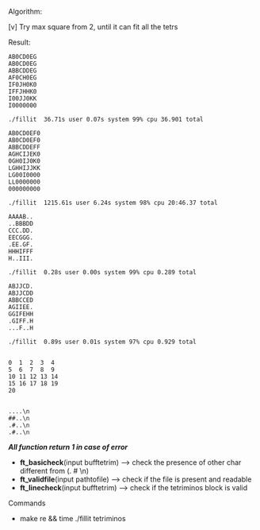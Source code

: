 Algorithm:

[v] Try max square from 2, until it can fit all the tetrs

Result:

```
AB0CD0EG
AB0CD0EG
ABBCDDEG
AF0CH0EG
IF0JH0K0
IFFJHHK0
I00JJ0KK
I0000000

./fillit  36.71s user 0.07s system 99% cpu 36.901 total

AB0CD0EF0
AB0CD0EF0
ABBCDDEFF
AGHCIJEK0
0GH0IJ0K0
LGHHIJJKK
LG00I0000
LL0000000
000000000

./fillit  1215.61s user 6.24s system 98% cpu 20:46.37 total

AAAAB..
..BBBDD
CCC.DD.
EECGGG.
.EE.GF.
HHHIFFF
H..III.

./fillit  0.28s user 0.00s system 99% cpu 0.289 total

ABJJCD.
ABJJCDD
ABBCCED
AGIIEE.
GGIFEHH
.GIFF.H
...F..H

./fillit  0.89s user 0.01s system 97% cpu 0.929 total


0  1  2  3  4
5  6  7  8  9
10 11 12 13 14
15 16 17 18 19
20


....\n
##..\n
.#..\n
.#..\n

```

_**All function return 1 in case of error**_

- **ft_basicheck**(input bufftetrim) --> check the presence of other char different from (.  #  \n)
- **ft_validfile**(input pathtofile) --> check if the file is present and readable
- **ft_linecheck**(input bufftetrim) --> check if the tetriminos block is valid

Commands
- make re && time ./fillit tetriminos
